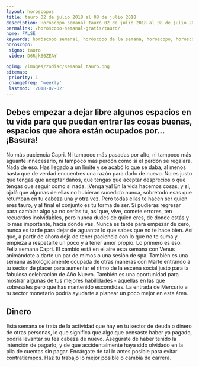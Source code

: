 ```yaml
---
layout: horoscopos
title: tauro 02 de julio 2018 al 08 de julio 2018 
description: Horóscopo semanal tauro 02 de julio 2018 al 08 de julio 2018. Debes empezar a dejar libre algunos espacios en tu vida para que puedan entrar las cosas buenas, espacios que ahora están ocupados por… ¡Basura!
permalink: /horoscopo-semanal-gratis/tauro/
home: FALSE
keywords: horóscopo semanal, horóscopo de la semana, horóscopo, horóscopo gratis,horóscopos, horóscopo esperanza gracia, horoscopos tauro la semana, horóscopos gratis, Tarot, Astrologia, Zodíaco, tauro, horoscopo gratis, semanal
horoscopo:
 signo: tauro
 video: D6Rjk66ZEAY

ogimg: /images/zodiac/semanal_tauro.png
sitemap:
 priority: 1
 changefreq: 'weekly'
 lastmod: '2018-07-02'
---
```




## Debes empezar a dejar libre algunos espacios en tu vida para que puedan entrar las cosas buenas, espacios que ahora están ocupados por… ¡Basura!

No más paciencia Capri. Ni tampoco más pasadas por alto, ni tampoco más aguante innecesario, ni tampoco más perdón como si el perdón se regalara. Nada de eso. Has llegado a un límite y se acabó lo que se daba, al menos hasta que de verdad encuentres una razón para darlo de nuevo. No es justo que tengas que aceptar daños, que tengas que aceptar desprecios o que tengas que seguir como si nada. ¡Venga ya! En la vida hacemos cosas, y sí, ojalá que algunas de ellas no hubieran sucedido nunca, sobretodo esas que retumban en tu cabeza una y otra vez. Pero todas ellas te hacen ser quien eres tauro, y al final el conjunto es tu forma de ser. Si pudieras regresar para cambiar algo ya no serías tu, así que, vive, comete errores, ten recuerdos inolvidables, pero nunca dudes de quien eres, de donde estás y lo más importante, hacia donde vas. Nunca es tarde para empezar de cero, nunca es tarde para dejar de aguantar lo que sabes que no te hace bien. Así que, a partir de ahora deja de tener paciencia con lo que no te suma y empieza a respetarte un poco y a tener amor propio. Lo primero es eso. Feliz semana Capri.
El cambio está en el aire esta semana con Venus animándote a darte un par de mimos o una sesión de spa. También es una semana astrológicamente ocupada de otras maneras con Marte entrando a tu sector de placer para aumentar el ritmo de la escena social justo para la fabulosa celebración de Año Nuevo. También es una oportunidad para mostrar algunas de tus mejores habilidades - aquellas en las que sobresales pero que has mantenido escondidas. La entrada de Mercurio a tu sector monetario podría ayudarte a planear un poco mejor en esta área.

## Dinero

Esta semana se trata de la actividad que hay en tu sector de deuda o dinero de otras personas, lo que significa que algo que pensaste haber ya pagado, podría levantar su fea cabeza de nuevo. Asegúrate de haber tenido la intención de pagarlo, y de que accidentalmente haya sido olvidado en la pila de cuentas sin pagar. Encárgate de tal lo antes posible para evitar contratiempos. Haz tu trabajo lo mejor posible o cambia de carrera.